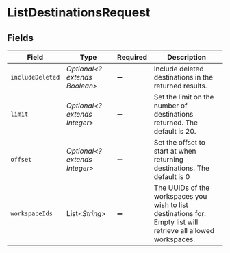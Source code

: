 # ListDestinationsRequest


## Fields

| Field                                                                                                           | Type                                                                                                            | Required                                                                                                        | Description                                                                                                     |
| --------------------------------------------------------------------------------------------------------------- | --------------------------------------------------------------------------------------------------------------- | --------------------------------------------------------------------------------------------------------------- | --------------------------------------------------------------------------------------------------------------- |
| `includeDeleted`                                                                                                | *Optional<? extends Boolean>*                                                                                   | :heavy_minus_sign:                                                                                              | Include deleted destinations in the returned results.                                                           |
| `limit`                                                                                                         | *Optional<? extends Integer>*                                                                                   | :heavy_minus_sign:                                                                                              | Set the limit on the number of destinations returned. The default is 20.                                        |
| `offset`                                                                                                        | *Optional<? extends Integer>*                                                                                   | :heavy_minus_sign:                                                                                              | Set the offset to start at when returning destinations. The default is 0                                        |
| `workspaceIds`                                                                                                  | List<*String*>                                                                                                  | :heavy_minus_sign:                                                                                              | The UUIDs of the workspaces you wish to list destinations for. Empty list will retrieve all allowed workspaces. |